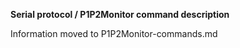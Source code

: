 **Serial protocol / P1P2Monitor command description**

Information moved to P1P2Monitor-commands.md
